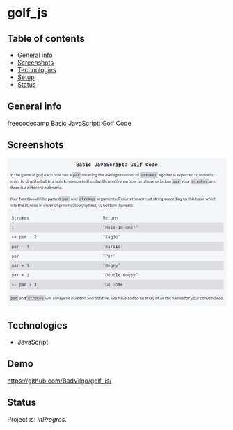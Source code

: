 # golf_js

## Table of contents

* [General info](#general-info)
* [Screenshots](#screenshots)
* [Technologies](#technologies)
* [Setup](#setup)
* [Status](#status)

## General info
freecodecamp
Basic JavaScript: Golf Code

## Screenshots
![Example screenshot](img/screenshot.jpg)

## Technologies
* JavaScript 

## Demo
https://github.com/BadVilgo/golf_js/


## Status
Project is: _inProgres_.


